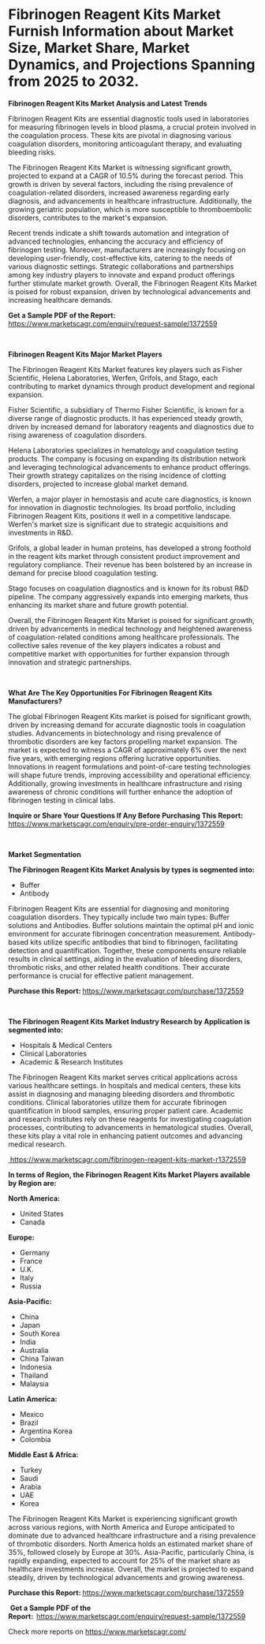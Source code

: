 <p><h1>Fibrinogen Reagent Kits Market Furnish Information about Market Size, Market Share, Market Dynamics, and Projections Spanning from 2025 to 2032.</h1></p><p><strong>Fibrinogen Reagent Kits Market Analysis and Latest Trends</strong></p>
<p><p>Fibrinogen Reagent Kits are essential diagnostic tools used in laboratories for measuring fibrinogen levels in blood plasma, a crucial protein involved in the coagulation process. These kits are pivotal in diagnosing various coagulation disorders, monitoring anticoagulant therapy, and evaluating bleeding risks.</p><p>The Fibrinogen Reagent Kits Market is witnessing significant growth, projected to expand at a CAGR of 10.5% during the forecast period. This growth is driven by several factors, including the rising prevalence of coagulation-related disorders, increased awareness regarding early diagnosis, and advancements in healthcare infrastructure. Additionally, the growing geriatric population, which is more susceptible to thromboembolic disorders, contributes to the market's expansion.</p><p>Recent trends indicate a shift towards automation and integration of advanced technologies, enhancing the accuracy and efficiency of fibrinogen testing. Moreover, manufacturers are increasingly focusing on developing user-friendly, cost-effective kits, catering to the needs of various diagnostic settings. Strategic collaborations and partnerships among key industry players to innovate and expand product offerings further stimulate market growth. Overall, the Fibrinogen Reagent Kits Market is poised for robust expansion, driven by technological advancements and increasing healthcare demands.</p></p>
<p><strong>Get a Sample PDF of the Report:&nbsp;</strong> <a href="https://www.marketscagr.com/enquiry/request-sample/1372559?utm_campaign=2384&utm_medium=2&utm_source=Github&utm_content=ia&utm_term=22032025&utm_id=fibrinogen-reagent-kits">https://www.marketscagr.com/enquiry/request-sample/1372559</a></p>
<p>&nbsp;</p>
<p><strong>Fibrinogen Reagent Kits Major Market Players</strong></p>
<p><p>The Fibrinogen Reagent Kits Market features key players such as Fisher Scientific, Helena Laboratories, Werfen, Grifols, and Stago, each contributing to market dynamics through product development and regional expansion.</p><p>Fisher Scientific, a subsidiary of Thermo Fisher Scientific, is known for a diverse range of diagnostic products. It has experienced steady growth, driven by increased demand for laboratory reagents and diagnostics due to rising awareness of coagulation disorders. </p><p>Helena Laboratories specializes in hematology and coagulation testing products. The company is focusing on expanding its distribution network and leveraging technological advancements to enhance product offerings. Their growth strategy capitalizes on the rising incidence of clotting disorders, projected to increase global market demand.</p><p>Werfen, a major player in hemostasis and acute care diagnostics, is known for innovation in diagnostic technologies. Its broad portfolio, including Fibrinogen Reagent Kits, positions it well in a competitive landscape. Werfen's market size is significant due to strategic acquisitions and investments in R&D.</p><p>Grifols, a global leader in human proteins, has developed a strong foothold in the reagent kits market through consistent product improvement and regulatory compliance. Their revenue has been bolstered by an increase in demand for precise blood coagulation testing.</p><p>Stago focuses on coagulation diagnostics and is known for its robust R&D pipeline. The company aggressively expands into emerging markets, thus enhancing its market share and future growth potential.</p><p>Overall, the Fibrinogen Reagent Kits Market is poised for significant growth, driven by advancements in medical technology and heightened awareness of coagulation-related conditions among healthcare professionals. The collective sales revenue of the key players indicates a robust and competitive market with opportunities for further expansion through innovation and strategic partnerships.</p></p>
<p>&nbsp;</p>
<p><strong>What Are The Key Opportunities For Fibrinogen Reagent Kits Manufacturers?</strong></p>
<p><p>The global Fibrinogen Reagent Kits market is poised for significant growth, driven by increasing demand for accurate diagnostic tools in coagulation studies. Advancements in biotechnology and rising prevalence of thrombotic disorders are key factors propelling market expansion. The market is expected to witness a CAGR of approximately 6% over the next five years, with emerging regions offering lucrative opportunities. Innovations in reagent formulations and point-of-care testing technologies will shape future trends, improving accessibility and operational efficiency. Additionally, growing investments in healthcare infrastructure and rising awareness of chronic conditions will further enhance the adoption of fibrinogen testing in clinical labs.</p></p>
<p><strong>Inquire or Share Your Questions If Any Before Purchasing This Report:</strong> <a href="https://www.marketscagr.com/enquiry/pre-order-enquiry/1372559?utm_campaign=2384&utm_medium=2&utm_source=Github&utm_content=ia&utm_term=22032025&utm_id=fibrinogen-reagent-kits">https://www.marketscagr.com/enquiry/pre-order-enquiry/1372559</a></p>
<p>&nbsp;</p>
<p><strong>Market Segmentation</strong></p>
<p><strong>The Fibrinogen Reagent Kits Market Analysis by types is segmented into:</strong></p>
<p><ul><li>Buffer</li><li>Antibody</li></ul></p>
<p><p>Fibrinogen Reagent Kits are essential for diagnosing and monitoring coagulation disorders. They typically include two main types: Buffer solutions and Antibodies. Buffer solutions maintain the optimal pH and ionic environment for accurate fibrinogen concentration measurement. Antibody-based kits utilize specific antibodies that bind to fibrinogen, facilitating detection and quantification. Together, these components ensure reliable results in clinical settings, aiding in the evaluation of bleeding disorders, thrombotic risks, and other related health conditions. Their accurate performance is crucial for effective patient management.</p></p>
<p><strong>Purchase this Report:&nbsp;</strong><a href="https://www.marketscagr.com/purchase/1372559?utm_campaign=2384&utm_medium=2&utm_source=Github&utm_content=ia&utm_term=22032025&utm_id=fibrinogen-reagent-kits">https://www.marketscagr.com/purchase/1372559</a></p>
<p>&nbsp;</p>
<p><strong>The Fibrinogen Reagent Kits Market Industry Research by Application is segmented into:</strong></p>
<p><ul><li>Hospitals & Medical Centers</li><li>Clinical Laboratories</li><li>Academic & Research Institutes</li></ul></p>
<p><p>The Fibrinogen Reagent Kits market serves critical applications across various healthcare settings. In hospitals and medical centers, these kits assist in diagnosing and managing bleeding disorders and thrombotic conditions. Clinical laboratories utilize them for accurate fibrinogen quantification in blood samples, ensuring proper patient care. Academic and research institutes rely on these reagents for investigating coagulation processes, contributing to advancements in hematological studies. Overall, these kits play a vital role in enhancing patient outcomes and advancing medical research.</p></p>
<p><a href="https://www.marketscagr.com/fibrinogen-reagent-kits-market-r1372559?utm_campaign=2384&utm_medium=2&utm_source=Github&utm_content=ia&utm_term=22032025&utm_id=fibrinogen-reagent-kits">&nbsp;https://www.marketscagr.com/fibrinogen-reagent-kits-market-r1372559</a></p>
<p><strong>In terms of Region, the Fibrinogen Reagent Kits Market Players available by Region are:</strong></p>
<p>
    <p> <strong> North America: </strong>
        <ul>
            <li>United States</li>
            <li>Canada</li>
        </ul>
        </p> 
    <p> <strong> Europe: </strong>
        <ul>
            <li>Germany</li>
            <li>France</li>
            <li>U.K.</li>
            <li>Italy</li>
            <li>Russia</li>
        </ul>
        </p> 
    <p> <strong> Asia-Pacific: </strong>
        <ul>
            <li>China</li>
            <li>Japan</li>
            <li>South Korea</li>
            <li>India</li>
            <li>Australia</li>
            <li>China Taiwan</li>
            <li>Indonesia</li>
            <li>Thailand</li>
            <li>Malaysia</li>
        </ul>
        </p> 
    <p> <strong> Latin America: </strong>
        <ul>
            <li>Mexico</li>
            <li>Brazil</li>
            <li>Argentina Korea</li>
            <li>Colombia</li>
        </ul>
        </p> 
    <p> <strong> Middle East & Africa: </strong>
        <ul>
            <li>Turkey</li>
            <li>Saudi</li>
            <li>Arabia</li>
            <li>UAE</li>
            <li>Korea</li>
        </ul>
    </p>
    </p>
<p><p>The Fibrinogen Reagent Kits Market is experiencing significant growth across various regions, with North America and Europe anticipated to dominate due to advanced healthcare infrastructure and a rising prevalence of thrombotic disorders. North America holds an estimated market share of 35%, followed closely by Europe at 30%. Asia-Pacific, particularly China, is rapidly expanding, expected to account for 25% of the market share as healthcare investments increase. Overall, the market is projected to expand steadily, driven by technological advancements and growing awareness.</p></p>
<p><strong>Purchase this Report: </strong><a href="https://www.marketscagr.com/purchase/1372559?utm_campaign=2384&utm_medium=2&utm_source=Github&utm_content=ia&utm_term=22032025&utm_id=fibrinogen-reagent-kits">https://www.marketscagr.com/purchase/1372559</a></p>
<p>&nbsp;<strong>Get a Sample PDF of the Report:&nbsp;&nbsp;</strong><a href="https://www.marketscagr.com/enquiry/request-sample/1372559?utm_campaign=2384&utm_medium=2&utm_source=Github&utm_content=ia&utm_term=22032025&utm_id=fibrinogen-reagent-kits">https://www.marketscagr.com/enquiry/request-sample/1372559</a></p>
<p><strong></strong></p>
<p>Check more reports on <a href="https://www.marketscagr.com/?utm_campaign=2384&utm_medium=2&utm_source=Github&utm_content=ia&utm_term=22032025&utm_id=fibrinogen-reagent-kits">https://www.marketscagr.com/</a></p>